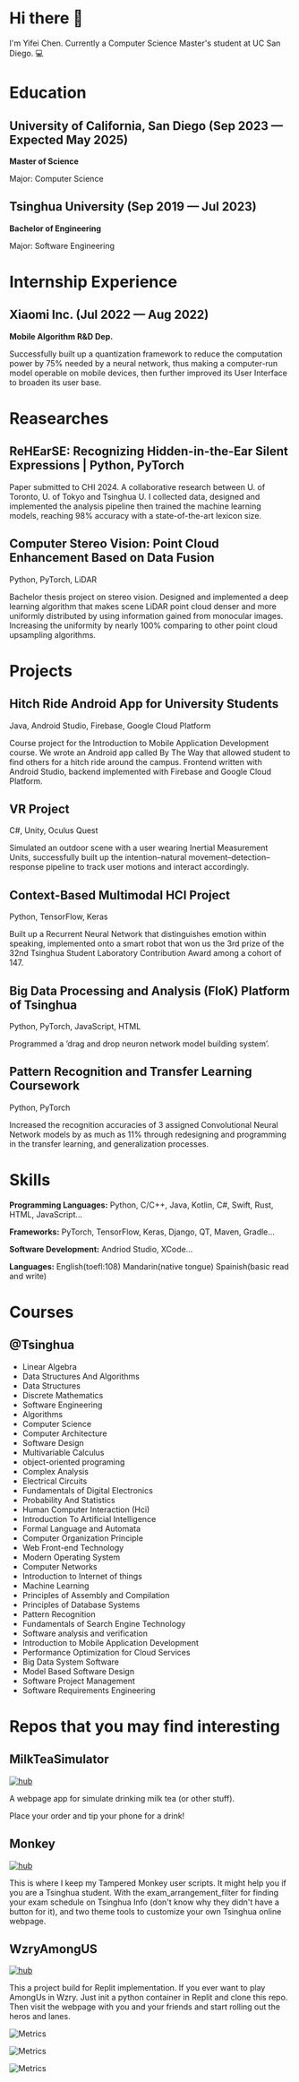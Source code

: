 # Hi there 👋

I'm Yifei Chen. Currently a Computer Science Master's student at UC San Diego. 💻

# Education

## University of California, San Diego (Sep 2023 — Expected May 2025)

**Master of Science**

Major: Computer Science

## Tsinghua University (Sep 2019 — Jul 2023)

**Bachelor of Engineering**

Major: Software Engineering 

# Internship Experience

## Xiaomi Inc. (Jul 2022 — Aug 2022)

**Mobile Algorithm R&D Dep.**

Successfully built up a quantization framework to reduce the computation power by 75% needed by a neural network, thus making a computer-run model operable on mobile devices, then further improved its User Interface to broaden its user base.

# Reasearches

## ReHEarSE: Recognizing Hidden-in-the-Ear Silent Expressions | Python, PyTorch

Paper submitted to CHI 2024. A collaborative research between U. of Toronto, U. of Tokyo and Tsinghua U. I collected data, designed and implemented the analysis pipeline then trained the machine learning models, reaching 98% accuracy with a state-of-the-art lexicon size.

## Computer Stereo Vision: Point Cloud Enhancement Based on Data Fusion

Python, PyTorch, LiDAR

Bachelor thesis project on stereo vision. Designed and implemented a deep learning algorithm that makes scene LiDAR point cloud denser and more uniformly distributed by using information gained from monocular images. Increasing the uniformity by nearly 100% comparing to other point cloud upsampling algorithms.


# Projects

## Hitch Ride Android App for University Students

Java, Android Studio, Firebase, Google Cloud Platform

Course project for the Introduction to Mobile Application Development course. We wrote an Android app called By The Way that allowed student to find others for a hitch ride around the campus. Frontend written with Android Studio, backend implemented with Firebase and Google Cloud Platform.

## VR Project

C#, Unity, Oculus Quest

Simulated an outdoor scene with a user wearing Inertial Measurement Units, successfully built up the intention–natural movement–detection–response pipeline to track user motions and interact accordingly.

## Context-Based Multimodal HCI Project

Python, TensorFlow, Keras

Built up a Recurrent Neural Network that distinguishes emotion within speaking, implemented onto a smart robot that won us the 3rd prize of the 32nd Tsinghua Student Laboratory Contribution Award among a cohort of 147.

## Big Data Processing and Analysis (FloK) Platform of Tsinghua

Python, PyTorch, JavaScript, HTML

Programmed a ’drag and drop neuron network model building system’.

## Pattern Recognition and Transfer Learning Coursework

Python, PyTorch

Increased the recognition accuracies of 3 assigned Convolutional Neural Network models by as much as 11%
through redesigning and programming in the transfer learning, and generalization processes.

# Skills

**Programming Languages:** Python, C/C++, Java, Kotlin, C#, Swift, Rust, HTML, JavaScript... 

**Frameworks:** PyTorch, TensorFlow, Keras, Django, QT, Maven, Gradle...

**Software Development:** Andriod Studio, XCode...

**Languages:** English(toefl:108) Mandarin(native tongue) Spainish(basic read and write)

# Courses

## @Tsinghua
- Linear Algebra
- Data Structures And Algorithms
- Data Structures
- Discrete Mathematics
- Software Engineering
- Algorithms
- Computer Science
- Computer Architecture
- Software Design
- Multivariable Calculus
- object-oriented programing
- Complex Analysis
- Electrical Circuits
- Fundamentals of Digital Electronics
- Probability And Statistics
- Human Computer Interaction (Hci)
- Introduction To Artificial Intelligence
- Formal Language and Automata
- Computer Organization Principle
- Web Front-end Technology
- Modern Operating System
- Computer Networks
- Introduction to Internet of things
- Machine Learning
- Principles of Assembly and Compilation
- Principles of Database Systems
- Pattern Recognition
- Fundamentals of Search Engine Technology
- Software analysis and verification
- Introduction to Mobile Application Development
- Performance Optimization for Cloud Services
- Big Data System Software
- Model Based Software Design
- Software Project Management
- Software Requirements Engineering

# Repos that you may find interesting

## MilkTeaSimulator
[![hub](https://img.shields.io/badge/GitHub-100000?style=for-the-badge&logo=github&logoColor=white)](https://github.com/Yifeeeeei/MilkTeaSimulator)

A webpage app for simulate drinking milk tea (or other stuff).

Place your order and tip your phone for a drink!

## Monkey

[![hub](https://img.shields.io/badge/GitHub-100000?style=for-the-badge&logo=github&logoColor=white)](https://github.com/Yifeeeeei/Monkey)

This is where I keep my Tampered Monkey user scripts. It might help you if you are a Tsinghua student. With the exam_arrangement_filter for finding your exam schedule on Tsinghua Info (don't know why they didn't have a button for it), and two theme tools to customize your own Tsinghua online webpage.

## WzryAmongUS

[![hub](https://img.shields.io/badge/GitHub-100000?style=for-the-badge&logo=github&logoColor=white)](https://github.com/Yifeeeeei/WzryAmongUS)

This a project build for Replit implementation. If you ever want to play AmongUs in Wzry. Just init a python container in Replit and clone this repo. Then visit the webpage with you and your friends and start rolling out the heros and lanes.


![Metrics](/metrics.plugin.isocalendar.svg)

![Metrics](/metrics.plugin.languages.svg)

![Metrics](/metrics.plugin.repositories.svg)
